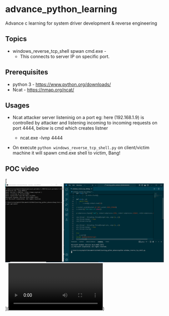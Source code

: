 # advance_python_learning

Advance c learning for system driver development & reverse engineering

## Topics

- windows_reverse_tcp_shell spwan cmd.exe -
  - This connects to server IP on specific port.

## Prerequisites
- python 3 - https://www.python.org/downloads/
- Ncat - https://nmap.org/ncat/

## Usages

- Ncat attacker server listeninig on a port eg: here (192.168.1.9) is controlled by attacker and listening incoming to incoming requests on port 4444, below is cmd which creates listner
    - ncat.exe -lvnp 4444


- On execute `python windows_reverse_tcp_shell.py` on client/victim machine it will spawn cmd.exe shell to victim, Bang!

## POC video

[![Watch the video](windows_reverse_tcp_shell.PNG)](<video controls src="https://github.com/lpkapil/learning_python_advance/blob/main/windows_reverse_tcp_shell.mp4" title="windows_reverse_tcp_shell.mp4"></video>)